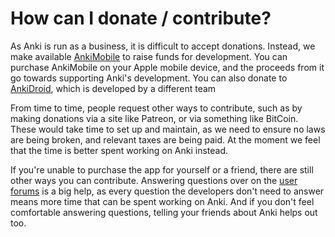 # How can I donate / contribute?

As Anki is run as a business, it is difficult to accept donations. Instead, we
make available [AnkiMobile](https://apps.apple.com/us/app/ankimobile-flashcards/id373493387)
to raise funds for development. You can purchase
AnkiMobile on your Apple mobile device, and the proceeds from it go towards
supporting Anki's development. You can also donate to [AnkiDroid](https://opencollective.com/ankidroid),
which is developed by a different team

From time to time, people request other ways to contribute, such as by making
donations via a site like Patreon, or via something like BitCoin. These would
take time to set up and maintain, as we need to ensure no laws are being broken,
and relevant taxes are being paid. At the moment we feel that the time is better
spent working on Anki instead.

If you're unable to purchase the app for yourself or a friend, there are still
other ways you can contribute. Answering questions over on the [user
forums](https://forums.ankiweb.net) is a big help, as every question the
developers don't need to answer means more time that can be spent working on
Anki. And if you don't feel comfortable answering questions, telling your
friends about Anki helps out too.

